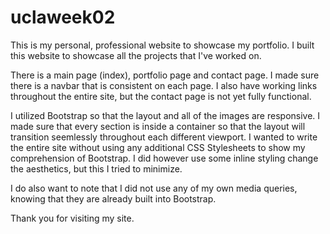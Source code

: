 # uclaweek02

This is my personal, professional website to showcase my portfolio. I built this website to showcase all the projects that I've worked on.

There is a main page (index), portfolio page and contact page. I made sure there is a navbar that is consistent on each page.  I also have working links throughout the entire site, but the contact page is not yet fully functional.

I utilized Bootstrap so that the layout and all of the images are responsive.  I made sure that every section is inside a container so that the layout will transition seemlessly throughout each different viewport.  I wanted to write the entire site without using any additional CSS Stylesheets to show my comprehension of Bootstrap.  I did however use some inline styling change the aesthetics, but this I tried to minimize.

I do also want to note that I did not use any of my own media queries, knowing that they are already built into Bootstrap.

Thank you for visiting my site.
